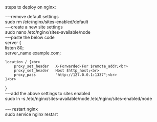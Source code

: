 steps to deploy on nginx:<br>

---remove default settings<br>
    sudo rm /etc/nginx/sites-enabled/default<br>
---create a new site settings<br>
    sudo nano /etc/nginx/sites-available/node<br>
---paste the below code<br>
    server {<br>
    listen 80;<br>
    server_name example.com;<br>

    location / {<br>
        proxy_set_header   X-Forwarded-For $remote_addr;<br>
        proxy_set_header   Host $http_host;<br>
        proxy_pass         "http://127.0.0.1:1337";<br>
    }<br>
}<br>
---add the above settings to  sites enabled<br>
    sudo ln -s /etc/nginx/sites-available/node /etc/nginx/sites-enabled/node<br>
<br>
--- restart nginx<br>
    sudo service nginx restart<br>
